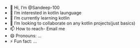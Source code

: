 - 👋 Hi, I’m @Sandeep-100
- 👀 I’m interested in kotlin launguage 
- 🌱 I’m currently learning kotlin 
- 💞️ I’m looking to collaborate on any kotlin projects(just basics)
- 📫 How to reach- Email me 
- 😄 Pronouns: ...
- ⚡ Fun fact: ...

<!---
Sandeep-100/Sandeep-100 is a ✨ special ✨ repository because its `README.md` (this file) appears on your GitHub profile.
You can click the Preview link to take a look at your changes.
--->

